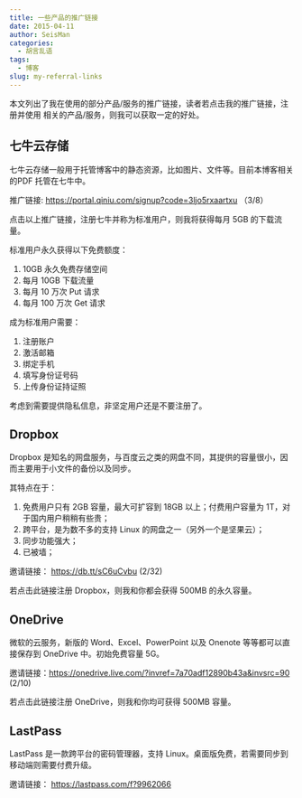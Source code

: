```yaml
---
title: 一些产品的推广链接
date: 2015-04-11
author: SeisMan
categories:
  - 胡言乱语
tags:
  - 博客
slug: my-referral-links
---
```


本文列出了我在使用的部分产品/服务的推广链接，读者若点击我的推广链接，注册并使用
相关的产品/服务，则我可以获取一定的好处。

<!--more-->

## 七牛云存储

七牛云存储一般用于托管博客中的静态资源，比如图片、文件等。目前本博客相关的PDF
托管在七牛中。

推广链接: <https://portal.qiniu.com/signup?code=3ljo5rxaartxu> （3/8）

点击以上推广链接，注册七牛并称为标准用户，则我将获得每月 5GB 的下载流量。

标准用户永久获得以下免费额度：

1.  10GB 永久免费存储空间
2.  每月 10GB 下载流量
3.  每月 10 万次 Put 请求
4.  每月 100 万次 Get 请求

成为标准用户需要：

1.  注册账户
2.  激活邮箱
3.  绑定手机
4.  填写身份证号码
5.  上传身份证持证照

考虑到需要提供隐私信息，非坚定用户还是不要注册了。

## Dropbox

Dropbox 是知名的网盘服务，与百度云之类的网盘不同，其提供的容量很小，因而主要用于小文件的备份以及同步。

其特点在于：

1.  免费用户只有 2GB 容量，最大可扩容到 18GB 以上；付费用户容量为 1T，对于国内用户稍稍有些贵；
2.  跨平台，是为数不多的支持 Linux 的网盘之一（另外一个是坚果云）；
3.  同步功能强大；
4.  已被墙；

邀请链接： <https://db.tt/sC6uCvbu> (2/32)

若点击此链接注册 Dropbox，则我和你都会获得 500MB 的永久容量。

## OneDrive

微软的云服务，新版的 Word、Excel、PowerPoint 以及 Onenote 等等都可以直接保存到 
OneDrive 中。初始免费容量 5G。

邀请链接：<https://onedrive.live.com/?invref=7a70adf12890b43a&invsrc=90> (2/10)

若点击此链接注册 OneDrive，则我和你均可获得 500MB 容量。

## LastPass

LastPass 是一款跨平台的密码管理器，支持 Linux。桌面版免费，若需要同步到移动端则需要付费升级。

邀请链接： <https://lastpass.com/f?9962066>
